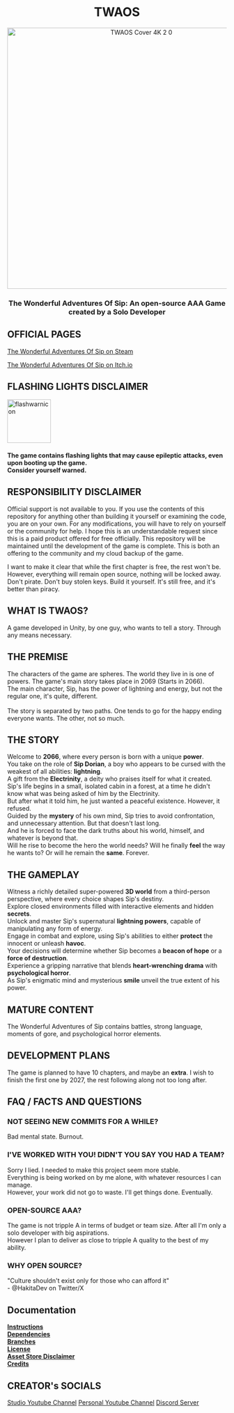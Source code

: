 <div align="center">
  
# TWAOS

<img src="https://github.com/ItzELECTR0/TWAOS/assets/82042993/63cb79fb-e64a-4ac7-9db2-99afa955bde3" alt="TWAOS Cover 4K 2 0" width="600"/>

### The Wonderful Adventures Of Sip: An open-source AAA Game created by a Solo Developer

</div>

<div align="left">
  
## OFFICIAL PAGES

[The Wonderful Adventures Of Sip on Steam](https://store.steampowered.com/app/2231750/The_Wonderful_Adventures_Of_Sip/)

[The Wonderful Adventures Of Sip on Itch.io](https://electris.itch.io/twaos)

## FLASHING LIGHTS DISCLAIMER
  
<img src="https://github.com/ItzELECTR0/TWAOS/assets/82042993/43c154b2-ac4a-4afe-b8bc-239f66bb0f6f" alt="flashwarnicon" width="100"/>

#### The game contains flashing lights that may cause epileptic attacks, even upon booting up the game.<br> Consider yourself warned.

## RESPONSIBILITY DISCLAIMER

Official support is not available to you. If you use the contents of this repository for anything other than building it yourself or examining the code, you are on your own. For any modifications, you will have to rely on yourself or the community for help. I hope this is an understandable request since this is a paid product offered for free officially. This repository will be maintained until the development of the game is complete. This is both an offering to the community and my cloud backup of the game.

I want to make it clear that while the first chapter is free, the rest won't be.
<br>However, everything will remain open source, nothing will be locked away.
<br>Don't pirate. Don't buy stolen keys. Build it yourself. It's still free, and it's better than piracy.

## WHAT IS TWAOS?

A game developed in Unity, by one guy, who wants to tell a story. Through any means necessary.

##  THE PREMISE

The characters of the game are spheres. The world they live in is one of powers. The game's main story takes place in 2069 (Starts in 2066).
<br>The main character, Sip, has the power of lightning and energy, but not the regular one, it's quite, different.
<br>
<br>The story is separated by two paths. One tends to go for the happy ending everyone wants. The other, not so much.

## THE STORY

Welcome to <b>2066</b>, where every person is born with a unique <b>power</b>.
<br>You take on the role of <b>Sip Dorian</b>, a boy who appears to be cursed with the weakest of all abilities: <b>lightning</b>.
<br>A gift from the <b>Electrinity</b>, a deity who praises itself for what it created.
<br>Sip's life begins in a small, isolated cabin in a forest, at a time he didn't know what was being asked of him by the Electrinity.
<br>But after what it told him, he just wanted a peaceful existence. However, it refused.
<br>Guided by the <b>mystery</b> of his own mind, Sip tries to avoid confrontation, and unnecessary attention. But that doesn't last long.
<br>And he is forced to face the dark truths about his world, himself, and whatever is beyond that.
<br>Will he rise to become the hero the world needs? Will he finally <b>feel</b> the way he wants to? Or will he remain the <b>same</b>. Forever.

## THE GAMEPLAY

Witness a richly detailed super-powered <b>3D world</b> from a </b>third-person</b> perspective, where every </b>choice</b> shapes Sip's destiny.
<br>Explore closed environments filled with interactive elements and hidden <b>secrets</b>.
<br>Unlock and master Sip's supernatural <b>lightning powers</b>, capable of manipulating any form of </b>energy</b>.
<br>Engage in combat and explore, using Sip's abilities to either <b>protect</b> the innocent or unleash <b>havoc</b>.
<br>Your decisions will determine whether Sip becomes a <b>beacon of hope</b> or a <b>force of destruction</b>.
<br>Experience a gripping narrative that blends <b>heart-wrenching drama</b> with <b>psychological horror</b>.
<br>As Sip's enigmatic mind and mysterious <b>smile</b> unveil the true extent of his power.

## MATURE CONTENT

The Wonderful Adventures of Sip contains battles, strong language, moments of gore, and psychological horror elements.

## DEVELOPMENT PLANS

The game is planned to have 10 chapters, and maybe an <b>extra</b>. I wish to finish the first one by 2027, the rest following along not too long after.

## FAQ / FACTS AND QUESTIONS

### NOT SEEING NEW COMMITS FOR A WHILE?

Bad mental state. Burnout.

### I'VE WORKED WITH YOU! DIDN'T YOU SAY YOU HAD A TEAM?

Sorry I lied. I needed to make this project seem more stable.
<br>Everything is being worked on by me alone, with whatever resources I can manage.
<br>However, your work did not go to waste. I'll get things done. Eventually.

### OPEN-SOURCE AAA?

The game is not tripple A in terms of budget or team size. After all I'm only a solo developer with big aspirations.
<br> However I plan to deliver as close to tripple A quality to the best of my ability.

### WHY OPEN SOURCE?

"Culture shouldn't exist only for those who can afford it"
<br> - @HakitaDev on Twitter/X

## Documentation

**[Instructions](Documentation/INSTRUCTIONS.md)**
<br>**[Dependencies](Documentation/DEPENDENCIES.md)**
<br>**[Branches](Documentation/BRANCHES.md)**
<br>**[License](LICENSE.md)**
<br>**[Asset Store Disclaimer](Documentation/ASSET-DISCLAIMER.md)**
<br>**[Credits](Documentation/CREDITS.md)**

## CREATOR's SOCIALS

[Studio Youtube Channel](https://www.youtube.com/@ELECTRIS)
[Personal Youtube Channel](https://www.youtube.com/@ELEC7RO)
[Discord Server](https://discord.gg/TgtCGKxbZr)
